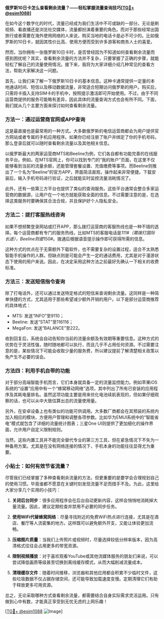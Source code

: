 **俄罗斯10日卡怎么查看剩余流量？——轻松掌握流量查询技巧[[TG💪+ @esim1088](https://t.me/s/esim1088)]**

在如今这个数字化的时代，流量已经成为我们生活中不可或缺的一部分。无论是刷视频、看直播还是浏览社交媒体，流量都扮演着重要的角色。而对于那些经常出国旅行或者需要在海外使用网络的人来说，购买当地的电话卡是必不可少的。比如俄罗斯的10日卡，就因其性价比高、使用方便而受到许多游客和商务人士的喜爱。

然而，当你拥有一张俄罗斯10日卡时，是否曾经因为不知道如何查看剩余流量而感到困扰呢？其实，查看剩余流量的方法并不复杂，只要掌握了正确的步骤，就能轻松了解自己的流量使用情况。接下来，我将为大家详细介绍几种常见的查看方法，帮助大家解决这一问题。

首先，让我们来了解一下俄罗斯10日卡的基本信息。这种卡通常提供一定量的本地通话时间、短信以及移动数据流量，非常适合短期访问俄罗斯的用户。购买后，只需将卡插入支持SIM卡的手机中，按照提示激活即可开始使用。不过，由于不同运营商提供的服务可能略有差异，因此具体的流量查询方式也会有所不同。下面，我们就从几个主要方面来探讨如何查看剩余流量。

### 方法一：通过运营商官网或APP查询

这是最直接也是最常用的一种方式。大多数俄罗斯的电信运营商都会为用户提供官方网站或者专属的手机应用程序。如果你已经注册了账户并绑定了你的手机号码，那么登录后就可以随时查看剩余流量以及其他相关信息。

以俄罗斯最大的两家运营商MTS和Beeline为例，它们各自都有功能完善的在线服务平台。例如，在MTS官网上，你可以找到专门的“我的账户”页面，在这里不仅能够看到当前的流量余额，还能管理套餐设置、充值缴费等事项。而Beeline则推出了一个名为“Beeline”的官方APP，界面简洁直观，操作起来非常便捷。下载安装后，输入手机号码进行验证，之后就能实时监控流量消耗情况了。

此外，还有一些第三方平台也提供了类似的查询服务。这些平台通常会整合多家运营商的数据源，让用户在一个地方就能获取全面的信息。不过需要注意的是，在选择这类服务时要确保其合法合规，并且保护好个人隐私安全。

### 方法二：拨打客服热线咨询

如果不想频繁登录网站或打开APP，那么拨打运营商的客服热线也是一种不错的选择。每个运营商都有专门的服务热线，比如MTS的客服电话是*111#（需拨打国际长途），Beeline则是*150#。拨通后根据语音提示操作即可获得所需的信息。

这种方式的优点在于无需额外下载软件，也不需要复杂的设置过程，适合不太熟悉智能手机操作的人群。但缺点则是可能会产生一定的通话费用，尤其是对于漫游状态下使用的用户来说。因此，在决定采用这种方法之前最好先确认一下相关的收费标准。

### 方法三：发送短信指令查询

除了打电话外，还可以通过发送特定格式的短信来查询剩余流量。这同样是一种简单快捷的方式，尤其适用于那些希望减少额外开销的用户。以下是部分运营商推荐的具体格式：

- MTS: 发送“INFO”至9110；
- Beeline: 发送“STAT”至116116；
- MegaFon: 发送“BALANCE”至222。

收到回复后，系统会自动告知你当前的流量余额及有效期等重要信息。这种方式的优势在于灵活性强，随时随地都可以执行，而且几乎不占用任何资源。不过需要注意的是，某些情况下可能会收取少量的服务费，所以建议提前了解清楚相关政策以免产生不必要的误会。

### 方法四：利用手机自带的功能

对于部分高端智能手机而言，它们本身就具备一定的流量监控能力。例如苹果iOS系统的“设置”应用中有一个“蜂窝移动网络”选项，其中列出了所有已安装的应用程序及其耗电量排名。虽然这项功能主要是用来优化电池续航表现的，但如果仔细观察的话，也可以从中大致估算出总的流量使用量。

另外，在安卓设备上也有类似的功能可供调用。大多数厂商都会在其预装的系统内加入相应的模块，方便用户管理和调整各项参数。比如华为EMUI系统中的“智能省电”模式就包含了详细的流量统计图表；三星One UI则提供了更加细化的操作界面，允许用户自定义限制规则。

当然，这些内置工具并不能完全替代专业的第三方工具，但在紧急情况下不失为一种备用方案。尤其是在没有网络连接的情况下，手机本身的功能往往显得尤为重要。

### 小贴士：如何有效节省流量？

尽管我们已经掌握了多种查看剩余流量的方法，但更重要的是要学会合理规划自己的使用习惯。毕竟谁都不愿意在关键时刻发现流量不足而措手不及。为此，这里给大家分享几个实用的小技巧：

1. **关闭后台同步**：很多应用程序会在后台自动更新内容，这样会悄悄地消耗掉大量流量。因此，建议定期检查并禁用不必要的同步任务。
   
2. **使用WiFi代替蜂窝网络**：尽量寻找附近的免费WiFi热点进行连接，尤其是在酒店、餐厅等人流密集的地方。这样既可以避免额外开支，又能让体验更加流畅。

3. **压缩图片质量**：当我们上传照片或视频时，尽量选择较低分辨率版本，因为高清格式往往会占用更多的带宽资源。

4. **限制视频播放**：对于喜欢观看YouTube或其他流媒体服务的朋友们来说，可以尝试降低画质等级甚至切换到离线缓存模式，从而大幅削减流量成本。

5. **清理缓存文件**：随着时间推移，浏览器和其他应用都会积累不少临时文件，这些垃圾数据不仅占据存储空间，还可能导致加载速度变慢。定期清理它们有助于释放更多可用资源。

总之，无论采取哪种方式查看剩余流量，都需要结合自身实际需求灵活运用。只有做到心中有数，才能真正享受到无忧无虑的上网乐趣！

[[TG💪+ @esim1088](https://t.me/s/esim1088) ![Image](https://i.postimg.cc/4NQfJmqS/Snipaste-2025-05-13-00-14-12.png)]